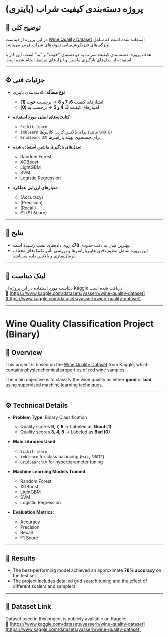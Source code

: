 # پروژه دسته‌بندی کیفیت شراب (باینری)

## 📌 توضیح کلی

در این پروژه از دیتاست [Wine Quality Dataset](https://www.kaggle.com/datasets/yasserh/wine-quality-dataset) استفاده شده است که شامل ویژگی‌های فیزیکوشیمیایی نمونه‌های شراب قرمز می‌باشد.

هدف پروژه، دسته‌بندی کیفیت شراب به دو دسته‌ی "خوب" و "بد" است. این کار با استفاده از مدل‌های یادگیری ماشین و ابزارهای مرتبط انجام شده است.

---

## ⚙️ جزئیات فنی

- **نوع مسأله**: کلاسه‌بندی باینری
  - امتیازهای کیفیت **6، 7 و 8** → برچسب **خوب (1)**
  - امتیازهای کیفیت **3، 4 و 5** → برچسب **بد (0)**

- **کتابخانه‌های اصلی مورد استفاده**:
  - `Scikit-learn`
  - `imblearn` برای بالانس کردن کلاس‌ها (مانند `SMOTE`)
  - `GridSearchCV` برای جستجوی بهینه پارامترها

- **مدل‌های یادگیری ماشین استفاده شده**:
  - Random Forest
  - XGBoost
  - LightGBM
  - SVM
  - Logistic Regression

- **معیارهای ارزیابی عملکرد**:
  -  (Accuracy)
  -  (Precision)
  -  (Recall)
  -  F1 (F1 Score)

---

## 🎯 نتایج

- بهترین مدل به دقت حدودی **78٪** روی داده‌های تست رسیده است.
- این پروژه شامل تنظیم دقیق هایپرپارامترها و بررسی تأثیر تکنیک‌های مختلف نرمال‌سازی و بالانس داده می‌باشد.

---

## 📎 لینک دیتاست

دیتاست مورد استفاده در این پروژه از Kaggle دریافت شده است:  
🔗 [https://www.kaggle.com/datasets/yasserh/wine-quality-dataset](https://www.kaggle.com/datasets/yasserh/wine-quality-dataset)

---

# Wine Quality Classification Project (Binary)

## 📌 Overview

This project is based on the [Wine Quality Dataset](https://www.kaggle.com/datasets/yasserh/wine-quality-dataset) from Kaggle, which contains physicochemical properties of red wine samples.

The main objective is to classify the wine quality as either **good** or **bad**, using supervised machine learning techniques.

---

## ⚙️ Technical Details

- **Problem Type**: Binary Classification  
  - Quality scores **6, 7, 8** → Labeled as **Good (1)**  
  - Quality scores **3, 4, 5** → Labeled as **Bad (0)**

- **Main Libraries Used**:
  - `Scikit-learn`
  - `imblearn` for class balancing (e.g., `SMOTE`)
  - `GridSearchCV` for hyperparameter tuning

- **Machine Learning Models Trained**:
  - Random Forest
  - XGBoost
  - LightGBM
  - SVM
  - Logistic Regression

- **Evaluation Metrics**:
  - Accuracy
  - Precision
  - Recall
  - F1 Score

---

## 🎯 Results

- The best-performing model achieved an approximate **78% accuracy** on the test set.
- The project includes detailed grid search tuning and the effect of different scalers and samplers.

---

## 📎 Dataset Link

Dataset used in this project is publicly available on Kaggle:  
🔗 [https://www.kaggle.com/datasets/yasserh/wine-quality-dataset](https://www.kaggle.com/datasets/yasserh/wine-quality-dataset)
